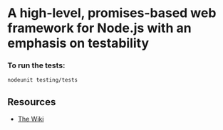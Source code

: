 A high-level, promises-based web framework for Node.js with an emphasis on testability
===

### To run the tests:

    nodeunit testing/tests

Resources
---
  - [The Wiki](https://github.com/sitelier/capsela/wiki)
